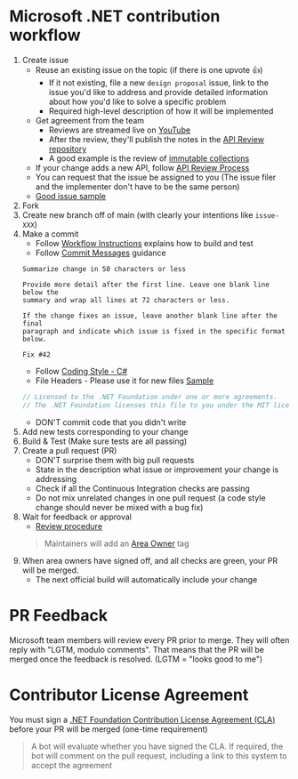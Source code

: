# Microsoft .NET contribution workflow

1. Create issue
	* Reuse an existing issue on the topic (if there is one upvote 👍)
		* If it not existing, file a new `design proposal` issue, link to the issue you'd like to address and provide detailed information about how you'd like to solve a specific problem
		* Required high-level description of how it will be implemented
	* Get agreement from the team
		* Reviews are streamed live on [YouTube](https://www.youtube.com/playlist?list=PL1rZQsJPBU2S49OQPjupSJF-qeIEz9_ju)
		* After the review, they'll publish the notes in the [API Review repository](https://github.com/dotnet/apireviews)
		* A good example is the review of [immutable collections](https://github.com/dotnet/apireviews/tree/main/2015/01-07-immutable)
	* If your change adds a new API, follow [API Review Process](https://github.com/dotnet/runtime/blob/main/docs/project/api-review-process.md)
	* You can request that the issue be assigned to you (The issue filer and the implementer don't have to be the same person)
	* [Good issue sample](https://github.com/dotnet/runtime/issues/15725)
2. Fork
3. Create new branch off of main (with clearly your intentions like `issue-XXX`)
4. Make a commit
	* Follow [Workflow Instructions](https://github.com/dotnet/runtime/blob/main/docs/workflow/README.md) explains how to build and test
	* Follow [Commit Messages](https://github.com/dotnet/runtime/blob/main/CONTRIBUTING.md#commit-messages) guidance
	```
	Summarize change in 50 characters or less

	Provide more detail after the first line. Leave one blank line below the
	summary and wrap all lines at 72 characters or less.

	If the change fixes an issue, leave another blank line after the final
	paragraph and indicate which issue is fixed in the specific format
	below.

	Fix #42
	```
	* Follow [Coding Style - C#](https://github.com/dotnet/runtime/blob/main/docs/coding-guidelines/coding-style.md)
	* File Headers - Please use it for new files [Sample](https://github.com/dotnet/runtime/blob/main/src/libraries/System.Private.CoreLib/src/System/Collections/Generic/List.cs)
	```csharp
	// Licensed to the .NET Foundation under one or more agreements.
	// The .NET Foundation licenses this file to you under the MIT license.
	```
	* DON'T commit code that you didn't write
5. Add new tests corresponding to your change
6. Build & Test (Make sure tests are all passing)
7. Create a pull request (PR)
	* DON'T surprise them with big pull requests
	* State in the description what issue or improvement your change is addressing
	* Check if all the Continuous Integration checks are passing
	* Do not mix unrelated changes in one pull request (a code style change should never be mixed with a bug fix)
8. Wait for feedback or approval
	* [Review procedure](https://github.com/dotnet/runtime/blob/main/docs/pr-guide.md)
	> Maintainers will add an [Area Owner](https://github.com/dotnet/runtime/blob/main/docs/area-owners.md) tag
9. When area owners have signed off, and all checks are green, your PR will be merged.
	* The next official build will automatically include your change

# PR Feedback
Microsoft team members will review every PR prior to merge. They will often reply with "LGTM, modulo comments". That means that the PR will be merged once the feedback is resolved. (LGTM = "looks good to me")

# Contributor License Agreement
You must sign a [.NET Foundation Contribution License Agreement (CLA)](https://cla.dotnetfoundation.org) before your PR will be merged (one-time requirement)
> A bot will evaluate whether you have signed the CLA. If required, the bot will comment on the pull request, including a link to this system to accept the agreement
